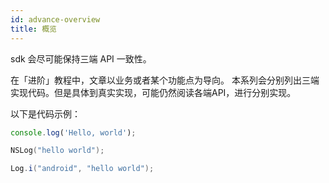 ```yaml
---
id: advance-overview
title: 概览
---
```


sdk 会尽可能保持三端 API 一致性。  

在「进阶」教程中，文章以业务或者某个功能点为导向。
本系列会分别列出三端实现代码。但是具体到真实实现，可能仍然阅读各端API，进行分别实现。

以下是代码示例：

<!--DOCUSAURUS_CODE_TABS-->
<!--JavaScript-->
```js
console.log('Hello, world');
```
<!--iOS/Objective-C-->
```Objective-C
NSLog("hello world");
```

<!--Android/Java-->
```Java
Log.i("android", "hello world");
```

<!--END_DOCUSAURUS_CODE_TABS-->
